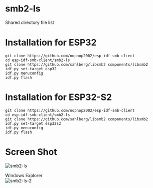 # smb2-ls   
Shared directory file list

# Installation for ESP32

```
git clone https://github.com/nopnop2002/esp-idf-smb-client
cd esp-idf-smb-client/smb2-ls
git clone https://github.com/sahlberg/libsmb2 components/libsmb2
idf.py set-target esp32
idf.py menuconfig
idf.py flash
```

# Installation for ESP32-S2

```
git clone https://github.com/nopnop2002/esp-idf-smb-client
cd esp-idf-smb-client/smb2-ls
git clone https://github.com/sahlberg/libsmb2 components/libsmb2
idf.py set-target esp32s2
idf.py menuconfig
idf.py flash
```

# Screen Shot   
![smb2-ls](https://user-images.githubusercontent.com/6020549/119461775-022c0b00-bd7b-11eb-900a-562c6a6ee70a.jpg)

Windows Explorer   
![smb2-ls-2](https://user-images.githubusercontent.com/6020549/119472171-f7767380-bd84-11eb-8774-bf0be60b5a1d.jpg)

